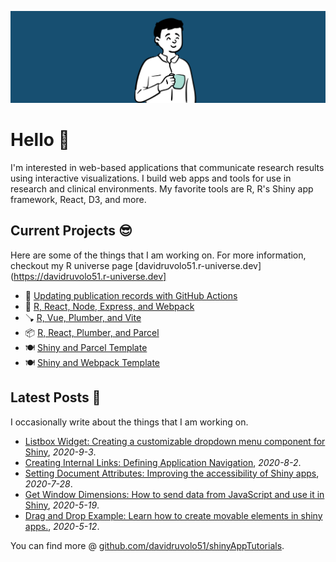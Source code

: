 
![davidruvolo51 profile](https://raw.githubusercontent.com/davidruvolo51/davidruvolo51/main/static/davidruvolo51.png)

# Hello 👋

I'm interested in web-based applications that communicate research results using interactive visualizations. I build web apps and tools for use in research and clinical environments. My favorite tools are R, R's Shiny app framework, React, D3, and more.

## Current Projects 😎

Here are some of the things that I am working on. For more information, checkout my R universe page [davidruvolo51.r-universe.dev](https://davidruvolo51.r-universe.dev]

- 📖 [Updating publication records with GitHub Actions](https://github.com/davidruvolo51/update-publications-workflow)
- 🚂 [R, React, Node, Express, and Webpack](https://github.com/davidruvolo51/r-react-demo)
- 🪠 [R, Vue, Plumber, and Vite](https://github.com/davidruvolo51/r-vue-app)
- 📦 [R, React, Plumber, and Parcel](https://github.com/davidruvolo51/r-plumber-app)
- 🍽 [Shiny and Parcel Template](https://github.com/davidruvolo51/shiny-parcel-template)
- 🍽 [Shiny and Webpack Template](https://github.com/davidruvolo51/shiny-webpack-template)

## Latest Posts 📓

I occasionally write about the things that I am working on.

<!-- BlogPosts: start --->
- [Listbox Widget: Creating a customizable dropdown menu component for Shiny](https://davidruvolo51.github.io/shinytutorials/tutorials/listbox-widget/), *2020-9-3*.
- [Creating Internal Links: Defining Application Navigation](https://davidruvolo51.github.io/shinytutorials/tutorials/shiny-link/), *2020-8-2*.
- [Setting Document Attributes: Improving the accessibility of Shiny apps](https://davidruvolo51.github.io/shinytutorials/tutorials/setting-html-attributes/), *2020-7-28*.
- [Get Window Dimensions: How to send data from JavaScript and use it in Shiny](https://davidruvolo51.github.io/shinytutorials/tutorials/get-window-dims/), *2020-5-19*.
- [Drag and Drop Example: Learn how to create movable elements in shiny apps.](https://davidruvolo51.github.io/shinytutorials/tutorials/drag-and-drop/), *2020-5-12*.
<!-- BlogPosts: end --->

You can find more @ [github.com/davidruvolo51/shinyAppTutorials](https://github.com/davidruvolo51/shinyAppTutorials).
